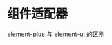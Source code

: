 # 组件适配器

[element-plus 与 element-ui 的区别](https://github.com/element-plus/element-plus/discussions/5658)
